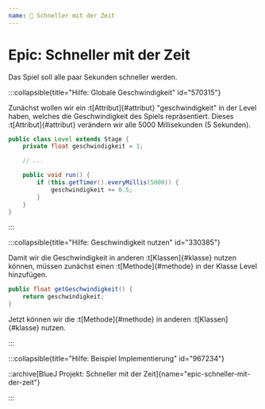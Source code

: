 ```yaml
---
name: 🥉 Schneller mit der Zeit
---
```


# Epic: Schneller mit der Zeit

Das Spiel soll alle paar Sekunden schneller werden.

:::collapsible{title="Hilfe: Globale Geschwindigkeit" id="570315"}

Zunächst wollen wir ein :t[Attribut]{#attribut} "geschwindigkeit" in der Level haben, welches die Geschwindigkeit des Spiels repräsentiert. Dieses :t[Attribut]{#attribut} verändern wir alle 5000 Millisekunden (5 Sekunden).

```java
public class Level extends Stage {
    private float geschwindigkeit = 1;

    // ...

    public void run() {
        if (this.getTimer().everyMillis(5000)) {
            geschwindigkeit += 0.5;
        }
    }
}
```

:::

:::collapsible{title="Hilfe: Geschwindigkeit nutzen" id="330385"}

Damit wir die Geschwindigkeit in anderen :t[Klassen]{#klasse} nutzen können, müssen zunächst einen :t[Methode]{#methode} in der Klasse Level hinzufügen.

```java
public float getGeschwindigkeit() {
    return geschwindigkeit;
}
```

Jetzt können wir die :t[Methode]{#methode} in anderen :t[Klassen]{#klasse} nutzen.

:::

:::collapsible{title="Hilfe: Beispiel Implementierung" id="967234"}

::archive[BlueJ Projekt: Schneller mit der Zeit]{name="epic-schneller-mit-der-zeit"}

:::